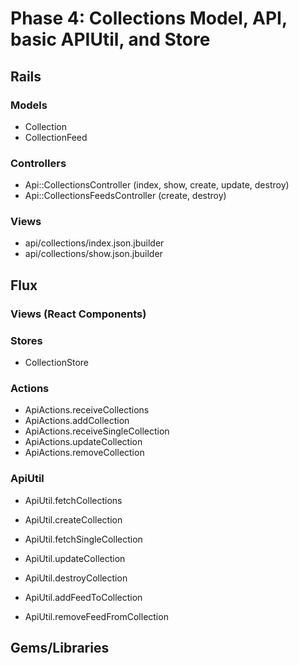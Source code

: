 # Phase 4: Collections Model, API, basic APIUtil, and Store

## Rails
### Models
* Collection
* CollectionFeed

### Controllers
* Api::CollectionsController (index, show, create, update, destroy)
* Api::CollectionsFeedsController (create, destroy)

### Views
* api/collections/index.json.jbuilder
* api/collections/show.json.jbuilder

## Flux
### Views (React Components)

### Stores
* CollectionStore

### Actions
* ApiActions.receiveCollections
* ApiActions.addCollection
* ApiActions.receiveSingleCollection
* ApiActions.updateCollection
* ApiActions.removeCollection

### ApiUtil
* ApiUtil.fetchCollections
* ApiUtil.createCollection
* ApiUtil.fetchSingleCollection
* ApiUtil.updateCollection
* ApiUtil.destroyCollection

* ApiUtil.addFeedToCollection
* ApiUtil.removeFeedFromCollection

## Gems/Libraries
